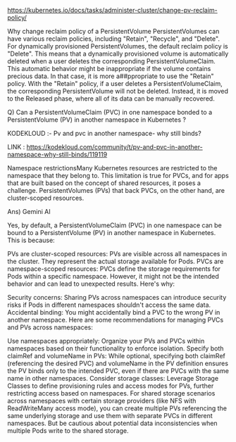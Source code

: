 https://kubernetes.io/docs/tasks/administer-cluster/change-pv-reclaim-policy/

Why change reclaim policy of a PersistentVolume
PersistentVolumes can have various reclaim policies, including "Retain", "Recycle", and "Delete". For dynamically provisioned PersistentVolumes, the default reclaim policy is "Delete". This means that a dynamically provisioned volume is automatically deleted when a user deletes the corresponding PersistentVolumeClaim. This automatic behavior might be inappropriate if the volume contains precious data. In that case, it is more a##ppropriate to use the "Retain" policy. With the "Retain" policy, if a user deletes a PersistentVolumeClaim, the corresponding PersistentVolume will not be deleted. Instead, it is moved to the Released phase, where all of its data can be manually recovered.

Q) Can a PersistentVolumeClaim (PVC) in one namespace bonded to a PersistentVolume (PV) in another namespace in Kubernetes ?


KODEKLOUD :- Pv and pvc in another namespace- why still binds?

LINK : https://kodekloud.com/community/t/pv-and-pvc-in-another-namespace-why-still-binds/119119

Namespace restrictionsMany Kubernetes resources are restricted to the namespace that they belong to. This limitation is true for PVCs, and for apps that are built based on the concept of shared resources, it poses a challenge. PersistentVolumes (PVs) that back PVCs, on the other hand, are cluster-scoped resources.

Ans) Gemini AI

Yes, by default, a PersistentVolumeClaim (PVC) in one namespace can be bound to a PersistentVolume (PV) in another namespace in Kubernetes. This is because:

PVs are cluster-scoped resources: PVs are visible across all namespaces in the cluster. They represent the actual storage available for Pods.
PVCs are namespace-scoped resources: PVCs define the storage requirements for Pods within a specific namespace.
However, it might not be the intended behavior and can lead to unexpected results. Here's why:

Security concerns: Sharing PVs across namespaces can introduce security risks if Pods in different namespaces shouldn't access the same data.
Accidental binding: You might accidentally bind a PVC to the wrong PV in another namespace.
Here are some recommendations for managing PVCs and PVs across namespaces:

Use namespaces appropriately: Organize your PVs and PVCs within namespaces based on their functionality to enforce isolation.
Specify both claimRef and volumeName in PVs: While optional, specifying both claimRef (referencing the desired PVC) and volumeName in the PV definition ensures the PV binds only to the intended PVC, even if there are PVCs with the same name in other namespaces.
Consider storage classes: Leverage Storage Classes to define provisioning rules and access modes for PVs, further restricting access based on namespaces.
For shared storage scenarios across namespaces with certain storage providers (like NFS with ReadWriteMany access mode), you can create multiple PVs referencing the same underlying storage and use them with separate PVCs in different namespaces. But be cautious about potential data inconsistencies when multiple Pods write to the shared storage.
